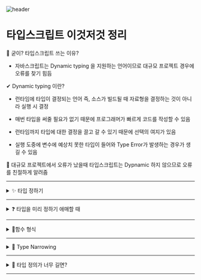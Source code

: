 ![header](https://capsule-render.vercel.app/api?type=waving&color=auto&height=300&section=header&text=타입스크립트%20정리%20&fontSize=90&animation=fadeIn&fontAlignY=38&desc=%20이성규&descAlignY=65&descAlign=90)

# 타입스크립트 이것저것 정리

📌 굳이? 타입스크립트 쓰는 이유?

- 자바스크립트는 Dynamic typing 을 지원하는 언어이므로 대규모 프로젝트 경우에 오류를 찾기 힘듬

✔ Dynamic typing 이란?

- 런타임에 타입이 결정되는 언어 즉, 소스가 빌드될 때 자료형을 결정하는 것이 아니라 실행 시 결정

- 매번 타입을 써줄 필요가 없기 때문에 프로그래머가 빠르게 코드를 작성할 수 있음

- 런타임까지 타입에 대한 결정을 끌고 갈 수 있기 때문에 선택의 여지가 있음

- 실행 도중에 변수에 예상치 못한 타입이 들어와 Type Error가 발생하는 경우가 생길 수 있음

🚩 대규모 프로젝트에서 오류가 났을때 타입스크립트는 Dypnamic 하지 않으므로 오류를 친절하게 알려줌

---
<details markdown="1">
<summary>✨ 타입 정하기</summary>
<br>

- **타입스크립트**는 **변수**만들 때 **변수의 타입** 지정 가능

``` javascript
    let test : string = 'lee'
```

- 🎉변수명:타입 으로 설정!

- test 라는 변수는 string 타입이 됨

``` javascript
    let test1 : string[] = ['lee', 'kim']
```

- array 자료들은 **타입명[]** 으로 지정 

``` javascript
    let test2 : {age : number} = { age : 20 }
```

- object 자료들은 **{}** 으로 똑같은 모습으로 타입을 지정

⚠ 위 처럼 타입스크립트를 지정을 하게 되면 귀찮으므로 하지 않음 (자동 부여 됨)

``` javascript
    let name = 'Lee';
    let age = 28;
```

- 이렇게 하면 자동으로 타입이 지정 됨

``` javascript
    let name ;
    let name = 'Lee';
```

- 이렇게 해도 가능


</details>

---

<details markdown="1">
<summary>❓ 타입을 미리 정하기 애매할 때</summary>

- 타입 정하기 어려우면 **union type** 을 사용

``` javascript
    let name: string | number = 'Lee';
    let age: (string | number) = 28;
```

- 할당하는 순간 object 자료에 number string이 들어옴

``` javascript
    var array: (number | string)[] = [1,'2',3]
    var object: {data : (number | string) } = { data : '123' }
```

- array, object에 정의된 Union 타입은 OR 연산자가 유지

⚠ any 타입도 존재 

``` javascript
    let name: any = 'Lee';
    name = 123;
    name = undefined;
    name = [];
```

- 에러가 나지 않지만 실드를 안씌우는 효과를 줌

- 변수 타입체크 해제기능 용도로만 사용 

✔ any 보다는 unknown 타입

``` javascript
    let name: unknown = 'Lee';
    name = 123;
    name = undefined;
    name = [];
```

- 1. unknown 타입엔 모든 자료 다 집어넣을 수 있음

- 2. 자료집어넣어도 타입은 그대로 unknown

📌 이 코드는 오류

``` javascript
    let age: unknown = 1;
    age + 1;
```

- unkown은 새로운 타입을 하나 만드는것 (즉 number 타입이 아니라 연산 불가)

- union type도 이 동일

</details>

---

<details markdown="1">
<summary> 📐함수 형식</summary>

<br>

- 함수는 총 두 군데 타입지정 가능 

1. 함수로 들어오는 자료 (파라미터)

2. 함수에서 나가는 자료 (return)

``` javascript
    function test(x :number) :number { 
    return x * 2 
} 
```

1. 함수로 들어오는 파라미터 타입지정은 파라미터 옆에 적으면 됨

2. 함수가 실행된 후 남는 값 (return 우측에 있는 값) 타입지정하고 싶으면 함수명() 우측에 적으면 됨

``` javascript
    function test(x :number) :void { 
  return x * 2 //여기서 에러남 
} 
```

- return 값이 없을 때

``` javascript
    function test(x? :number) { 

} 
```

- 옵션도 가능 (x : number | undefined 라는 의미)

``` javascript
    function test(x :number | string) :number { 
    return x.toString().length 
} 
```

- 자릿수 세기 함수

</details>

---

<details markdown="1">
<summary>🏴 Type Narrowing</summary>

<br>

- if문 등으로 타입을 하나로 정해주는 것

``` javascript
    function test(x :number | string){
      if (typeof x === 'number') {
        return x + 1
      } 
      else if (typeof x === 'string') {
        return x + 1
      }
      else {
        return 0
          }
        }
    } 
```

- if문과 typeof 키워드로 현재 파라미터의 타입을 검사 

- 꼭 typeof를 쓸 필요는 없고 타입을 하나로 확정지을 수 있는 코드라면 어떤 것도 Narrowing 역할 가능 (in, instanceof 사용가능)

``` javascript
    function test(x :number | string){ 
        return (x as number) + 1 
    }
    console.log( test(123) )
```

- as를 통해 타입 변경 가능

1. as 키워드는 union type 같은 복잡한 타입을 하나의 정확한 타입으로 줄이는 역할을 수행 (number 타입을 as string 이렇게 바꾸려고 하면 에러남)

2. 실은 그냥 타입실드 임시 해제용 실제 코드 실행결과는 as 있을 때나 없을 때나 거의 동일

✔ as는 타입을 실제로 바꿔 주는 역할이 아님

⚠ as는 언제 사용 하는가?

1. 왜 타입에러가 나는지 정말 모르겠는 상황에 임시로 에러 해결용으로 사용하거나

2. 내가 어떤 타입이 들어올지 정말 확실하게 알고 있는데 컴파일러 에러가 방해할 때 사용

</details>

---

<details markdown="1">
<summary>💢 타입 정의가 너무 길면?</summary>

<br>

``` javascript
let test :string | number | undefined;
```

- 이게 길고 보기 싫거나 재사용을 하고 싶을 때 = **변수**에 담아 사용 (**type alias**)

``` javascript
type test :string | number | undefined;
let go :test;
```

- **type 타입변수명 = 타입종류** 로 표현

- object 타입도 저장 가능

``` javascript
type friend = {
  readonly name : string,
}

let test :friend = {
  name : 'Lee'
}

test.name = 'lee' //readonly라서 에러남
```

- readonly 키워드는 속성 왼쪽에 붙여 속성을 변경불가능하게 잠금

``` javascript
type Name = string;
type Age = number;
type NewOne = Name | Age;
```

- 물음표 연산자(undefined 라는 타입), Union type도 가능

``` javascript
type Name = string;
type Name = number;
```

- type 재정의는 불가 

</details>

---
